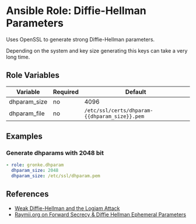 Ansible Role: Diffie-Hellman Parameters
=======================================

Uses OpenSSL to generate strong Diffie-Hellman parameters.

Depending on the system and key size generating this keys can take a very long time.

Role Variables
--------------

| Variable     | Required | Default                                       |
| ------------ | -------- | --------------------------------------------- |
| dhparam_size | no       | 4096                                          |
| dhparam_file | no       | `/etc/ssl/certs/dhparam-{{dhparam_size}}.pem` |

Examples
--------

### Generate dhparams with 2048 bit
```yaml
- role: gronke.dhparam
  dhparam_size: 2048
  dhparam_size: /etc/ssl/dhparam.pem
```

References
----------

- [Weak Diffie-Hellman and the Logjam Attack](https://weakdh.org/)
- [Raymii.org on Forward Secrecy & Diffie Hellman Ephemeral Parameters](https://raymii.org/s/tutorials/Strong_SSL_Security_On_nginx.html#Forward_Secrecy_&_Diffie_Hellman_Ephemeral_Parameters)
